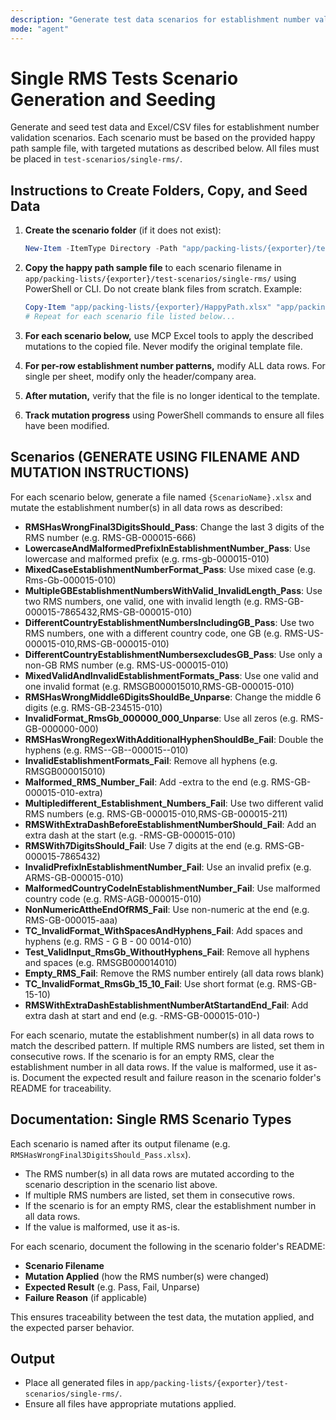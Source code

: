 ```yaml
---
description: "Generate test data scenarios for establishment number validation in the single-rms folder. Strictly follow the scenario list and mutation instructions below."
mode: "agent"
---
```



# Single RMS Tests Scenario Generation and Seeding

Generate and seed test data and Excel/CSV files for establishment number validation scenarios. Each scenario must be based on the provided happy path sample file, with targeted mutations as described below. All files must be placed in `test-scenarios/single-rms/`.


## Instructions to Create Folders, Copy, and Seed Data

1. **Create the scenario folder** (if it does not exist):

	```powershell
	New-Item -ItemType Directory -Path "app/packing-lists/{exporter}/test-scenarios/single-rms" -Force
	```

2. **Copy the happy path sample file** to each scenario filename in `app/packing-lists/{exporter}/test-scenarios/single-rms/` using PowerShell or CLI. Do not create blank files from scratch. Example:

	```powershell
	Copy-Item "app/packing-lists/{exporter}/HappyPath.xlsx" "app/packing-lists/{exporter}/test-scenarios/single-rms/norms-missing-establishment-number.xlsx"
	# Repeat for each scenario file listed below...
	```

3. **For each scenario below,** use MCP Excel tools to apply the described mutations to the copied file. Never modify the original template file.
4. **For per-row establishment number patterns,** modify ALL data rows. For single per sheet, modify only the header/company area.
5. **After mutation,** verify that the file is no longer identical to the template.
6. **Track mutation progress** using PowerShell commands to ensure all files have been modified.


## Scenarios (GENERATE USING FILENAME AND MUTATION INSTRUCTIONS)

For each scenario below, generate a file named `{ScenarioName}.xlsx` and mutate the establishment number(s) in all data rows as described:

- **RMSHasWrongFinal3DigitsShould_Pass**: Change the last 3 digits of the RMS number (e.g. RMS-GB-000015-666)
- **LowercaseAndMalformedPrefixInEstablishmentNumber_Pass**: Use lowercase and malformed prefix (e.g. rms-gb-000015-010)
- **MixedCaseEstablishmentNumberFormat_Pass**: Use mixed case (e.g. Rms-Gb-000015-010)
- **MultipleGBEstablishmentNumbersWithValid_InvalidLength_Pass**: Use two RMS numbers, one valid, one with invalid length (e.g. RMS-GB-000015-7865432,RMS-GB-000015-010)
- **DifferentCountryEstablishmentNumbersIncludingGB_Pass**: Use two RMS numbers, one with a different country code, one GB (e.g. RMS-US-000015-010,RMS-GB-000015-010)
- **DifferentCountryEstablishmentNumbersexcludesGB_Pass**: Use only a non-GB RMS number (e.g. RMS-US-000015-010)
- **MixedValidAndInvalidEstablishmentFormats_Pass**: Use one valid and one invalid format (e.g. RMSGB000015010,RMS-GB-000015-010)
- **RMSHasWrongMiddle6DigitsShouldBe_Unparse**: Change the middle 6 digits (e.g. RMS-GB-234515-010)
- **InvalidFormat_RmsGb_000000_000_Unparse**: Use all zeros (e.g. RMS-GB-000000-000)
- **RMSHasWrongRegexWithAdditionalHyphenShouldBe_Fail**: Double the hyphens (e.g. RMS--GB--000015--010)
- **InvalidEstablishmentFormats_Fail**: Remove all hyphens (e.g. RMSGB000015010)
- **Malformed_RMS_Number_Fail**: Add -extra to the end (e.g. RMS-GB-000015-010-extra)
- **Multipledifferent_Establishment_Numbers_Fail**: Use two different valid RMS numbers (e.g. RMS-GB-000015-010,RMS-GB-000015-211)
- **RMSWithExtraDashBeforeEstablishmentNumberShould_Fail**: Add an extra dash at the start (e.g. -RMS-GB-000015-010)
- **RMSWith7DigitsShould_Fail**: Use 7 digits at the end (e.g. RMS-GB-000015-7865432)
- **InvalidPrefixInEstablishmentNumber_Fail**: Use an invalid prefix (e.g. ARMS-GB-000015-010)
- **MalformedCountryCodeInEstablishmentNumber_Fail**: Use malformed country code (e.g. RMS-AGB-000015-010)
- **NonNumericAttheEndOfRMS_Fail**: Use non-numeric at the end (e.g. RMS-GB-000015-aaa)
- **TC_InvalidFormat_WithSpacesAndHyphens_Fail**: Add spaces and hyphens (e.g. RMS - G B - 00 0014-010)
- **Test_ValidInput_RmsGb_WithoutHyphens_Fail**: Remove all hyphens and spaces (e.g. RMSGB000014010)
- **Empty_RMS_Fail**: Remove the RMS number entirely (all data rows blank)
- **TC_InvalidFormat_RmsGb_15_10_Fail**: Use short format (e.g. RMS-GB-15-10)
- **RMSWithExtraDashEstablishmentNumberAtStartandEnd_Fail**: Add extra dash at start and end (e.g. -RMS-GB-000015-010-)

For each scenario, mutate the establishment number(s) in all data rows to match the described pattern. If multiple RMS numbers are listed, set them in consecutive rows. If the scenario is for an empty RMS, clear the establishment number in all data rows. If the value is malformed, use it as-is. Document the expected result and failure reason in the scenario folder's README for traceability.

## Documentation: Single RMS Scenario Types

Each scenario is named after its output filename (e.g. `RMSHasWrongFinal3DigitsShould_Pass.xlsx`).

- The RMS number(s) in all data rows are mutated according to the scenario description in the scenario list above.
- If multiple RMS numbers are listed, set them in consecutive rows.
- If the scenario is for an empty RMS, clear the establishment number in all data rows.
- If the value is malformed, use it as-is.

For each scenario, document the following in the scenario folder's README:
- **Scenario Filename**
- **Mutation Applied** (how the RMS number(s) were changed)
- **Expected Result** (e.g. Pass, Fail, Unparse)
- **Failure Reason** (if applicable)

This ensures traceability between the test data, the mutation applied, and the expected parser behavior.

## Output
- Place all generated files in `app/packing-lists/{exporter}/test-scenarios/single-rms/`.
- Ensure all files have appropriate mutations applied.
